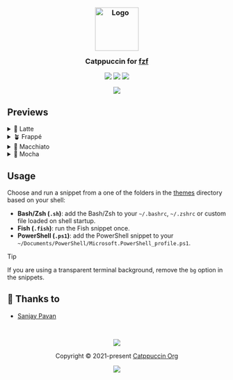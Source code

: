 <h3 align="center">
	<img src="https://raw.githubusercontent.com/catppuccin/catppuccin/main/assets/logos/exports/1544x1544_circle.png" width="100" alt="Logo"/><br/>
	<img src="https://raw.githubusercontent.com/catppuccin/catppuccin/main/assets/misc/transparent.png" height="30" width="0px"/>
	Catppuccin for <a href="https://github.com/junegunn/fzf">fzf</a>
	<img src="https://raw.githubusercontent.com/catppuccin/catppuccin/main/assets/misc/transparent.png" height="30" width="0px"/>
</h3>

<p align="center">
    <a href="https://github.com/catppuccin/fzf/stargazers"><img src="https://img.shields.io/github/stars/catppuccin/fzf?colorA=363a4f&colorB=b7bdf8&style=for-the-badge"></a>
    <a href="https://github.com/catppuccin/fzf/issues"><img src="https://img.shields.io/github/issues/catppuccin/fzf?colorA=363a4f&colorB=f5a97f&style=for-the-badge"></a>
    <a href="https://github.com/catppuccin/fzf/contributors"><img src="https://img.shields.io/github/contributors/catppuccin/fzf?colorA=363a4f&colorB=a6da95&style=for-the-badge"></a>
</p>

<p align="center">
		<img src="./assets/preview.webp" />
</p>

## Previews

<details>
<summary>🌻 Latte</summary>
<img src="./assets/latte.webp" />
</details>
<details>
<summary>🪴 Frappé</summary>
<img src="./assets/frappe.webp" />
</details>
<details>
<summary>🌺 Macchiato</summary>
<img src="./assets/macchiato.webp" />
</details>
<details>
<summary>🌿 Mocha</summary>
<img src="./assets/mocha.webp" />
</details>

## Usage

Choose and run a snippet from a one of the folders in the [themes](./themes)
directory based on your shell:

- **Bash/Zsh (`.sh`)**: add the Bash/Zsh to your `~/.bashrc`, `~/.zshrc` or
  custom file loaded on shell startup.
- **Fish (`.fish`)**: run the Fish snippet once.
- **PowerShell (`.ps1`)**: add the PowerShell snippet to your
  `~/Documents/PowerShell/Microsoft.PowerShell_profile.ps1`.

> [!TIP]
> If you are using a transparent terminal background, remove the `bg` option in
> the snippets.

## 💝 Thanks to

- [Sanjay Pavan](https://github.com/WitherCubes)

&nbsp;

<p align="center"><img src="https://raw.githubusercontent.com/catppuccin/catppuccin/main/assets/footers/gray0_ctp_on_line.svg?sanitize=true" /></p>
<p align="center">Copyright &copy; 2021-present <a href="https://github.com/catppuccin" target="_blank">Catppuccin Org</a>
<p align="center"><a href="https://github.com/catppuccin/catppuccin/blob/main/LICENSE"><img src="https://img.shields.io/static/v1.svg?style=for-the-badge&label=License&message=MIT&logoColor=d9e0ee&colorA=363a4f&colorB=b7bdf8"/></a></p>
